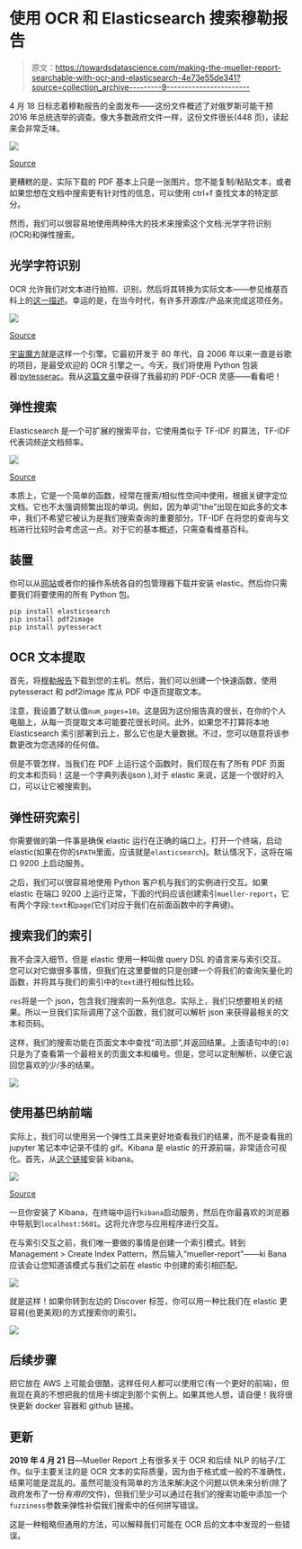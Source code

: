 # 使用 OCR 和 Elasticsearch 搜索穆勒报告

> 原文：<https://towardsdatascience.com/making-the-mueller-report-searchable-with-ocr-and-elasticsearch-4e73e55de341?source=collection_archive---------9----------------------->

4 月 18 日标志着穆勒报告的全面发布——这份文件概述了对俄罗斯可能干预 2016 年总统选举的调查。像大多数政府文件一样，这份文件很长(448 页)，读起来会非常乏味。

![](img/e32239bdd330c7b8ce7f6be5c328e27a.png)

[Source](https://cdn.cnn.com/cnnnext/dam/assets/190417144337-20190418-mueller-report-drop-generic-blue-large-169.jpg)

更糟糕的是，实际下载的 PDF 基本上只是一张图片。您不能复制/粘贴文本，或者如果您想在文档中搜索更有针对性的信息，可以使用 ctrl+f 查找文本的特定部分。

然而，我们可以很容易地使用两种伟大的技术来搜索这个文档:光学字符识别(OCR)和弹性搜索。

## 光学字符识别

OCR 允许我们对文本进行拍照、识别，然后将其转换为实际文本——参见维基百科上的[这一描述](https://en.wikipedia.org/wiki/Optical_character_recognition)。幸运的是，在当今时代，有许多开源库/产品来完成这项任务。

![](img/93c671fe528b58c9f428792ea165b96e.png)

[Source](https://upload.wikimedia.org/wikipedia/commons/7/78/Tesseract_OCR_logo_%28Google%29.png)

[宇宙魔方](https://opensource.google.com/projects/tesseract)就是这样一个引擎。它最初开发于 80 年代，自 2006 年以来一直是谷歌的项目，是最受欢迎的 OCR 引擎之一。今天，我们将使用 Python 包装器:[pytesserac](https://pypi.org/project/pytesseract/)。我从[这篇文章](https://medium.com/@winston.smith.spb/python-ocr-for-pdf-or-compare-textract-pytesseract-and-pyocr-acb19122f38c)中获得了我最初的 PDF-OCR 灵感——看看吧！

## 弹性搜索

Elasticsearch 是一个可扩展的搜索平台，它使用类似于 TF-IDF 的算法，TF-IDF 代表词频逆文档频率。

![](img/adb9b32754661059c93c7974f0b7f52b.png)

[Source](https://www.antaresnet.com/wp-content/uploads/2018/07/Elasticsearch-Logo-Color-V.png)

本质上，它是一个简单的函数，经常在搜索/相似性空间中使用，根据关键字定位文档。它也不太强调频繁出现的单词。例如，因为单词“the”出现在如此多的文本中，我们不希望它被认为是我们搜索查询的重要部分。TF-IDF 在将您的查询与文档进行比较时会考虑这一点。对于它的基本概述，只需查看维基百科。

## 装置

你可以从[网站](https://www.elastic.co/downloads/elasticsearch)或者你的操作系统各自的包管理器下载并安装 elastic。然后你只需要我们将要使用的所有 Python 包。

```
pip install elasticsearch
pip install pdf2image
pip install pytesseract
```

## OCR 文本提取

首先，将[穆勒报告](https://cdn.cnn.com/cnn/2019/images/04/18/mueller-report.pdf)下载到您的主机。然后，我们可以创建一个快速函数，使用 pytesseract 和 pdf2image 库从 PDF 中逐页提取文本。

注意，我设置了默认值`num_pages=10`。这是因为这份报告真的很长，在你的个人电脑上，从每一页提取文本可能要花很长时间。此外，如果您不打算将本地 Elasticsearch 索引部署到云上，那么它也是大量数据。不过，您可以随意将该参数更改为您选择的任何值。

但是不管怎样，当我们在 PDF 上运行这个函数时，我们现在有了所有 PDF 页面的文本和页码！这是一个字典列表(json ),对于 elastic 来说，这是一个很好的入口，可以让它被搜索到。

## 弹性研究索引

你需要做的第一件事是确保 elastic 运行在正确的端口上。打开一个终端，启动 elastic(如果在你的`$PATH`里面，应该就是`elasticsearch`)。默认情况下，这将在端口 9200 上启动服务。

之后，我们可以很容易地使用 Python 客户机与我们的实例进行交互。如果 elastic 在端口 9200 上运行正常，下面的代码应该创建索引`mueller-report`，它有两个字段:`text`和`page`(它们对应于我们在前面函数中的字典键)。

## 搜索我们的索引

我不会深入细节，但是 elastic 使用一种叫做 query DSL 的语言来与索引交互。您可以对它做很多事情，但我们在这里要做的只是创建一个将我们的查询矢量化的函数，并将其与我们的索引中的`text`进行相似性比较。

`res`将是一个 json，包含我们搜索的一系列信息。实际上，我们只想要相关的结果。所以一旦我们实际调用了这个函数，我们就可以解析 json 来获得最相关的文本和页码。

这样，我们的搜索功能在页面文本中查找“司法部”,并返回结果。上面语句中的`[0]`只是为了查看第一个最相关的页面文本和编号。但是，您可以定制解析，以便它返回您喜欢的少/多的结果。

![](img/609079a0986e142f25a22c63846dd44e.png)

## 使用基巴纳前端

实际上，我们可以使用另一个弹性工具来更好地查看我们的结果，而不是查看我的 jupyter 笔记本中记录不佳的 gif。Kibana 是 elastic 的开源前端，非常适合可视化。首先，从[这个链接](https://www.elastic.co/downloads/kibana)安装 kibana。

![](img/0a5e820378ed6f7ce7242f0ac3af0c6a.png)

[Source](https://www.elastic.co/assets/blt2d6c527d2050e9dd/kibana50dashboard.png)

一旦你安装了 Kibana，在终端中运行`kibana`启动服务，然后在你最喜欢的浏览器中导航到`localhost:5601`。这将允许您与应用程序进行交互。

在与索引交互之前，我们唯一要做的事情是创建一个索引模式。转到 Management > Create Index Pattern，然后输入“mueller-report”——ki Bana 应该会让您知道该模式与我们之前在 elastic 中创建的索引相匹配。

![](img/c85ea419749062479d0c61ef7e1fd0f3.png)

就是这样！如果你转到左边的 Discover 标签，你可以用一种比我们在 elastic 更容易(也更美观)的方式搜索你的索引。

![](img/c32ee38245f239208a4749f75bda00e5.png)

## 后续步骤

把它放在 AWS 上可能会很酷，这样任何人都可以使用它(有一个更好的前端)，但我现在真的不想把我的信用卡绑定到那个实例上。如果其他人想，请自便！我将很快更新 docker 容器和 github 链接。

## 更新

**2019 年 4 月 21 日**—Mueller Report 上有很多关于 OCR 和后续 NLP 的帖子/工作。似乎主要关注的是 OCR 文本的实际质量，因为由于格式或一般的不准确性，结果可能是混乱的。虽然可能没有简单的方法来解决这个问题以供未来分析(除了政府发布了一份*有用的*文件)，但我们至少可以通过在我们的搜索功能中添加一个`fuzziness`参数来弹性补偿我们搜索中的任何拼写错误。

这是一种粗略但通用的方法，可以解释我们可能在 OCR 后的文本中发现的一些错误。